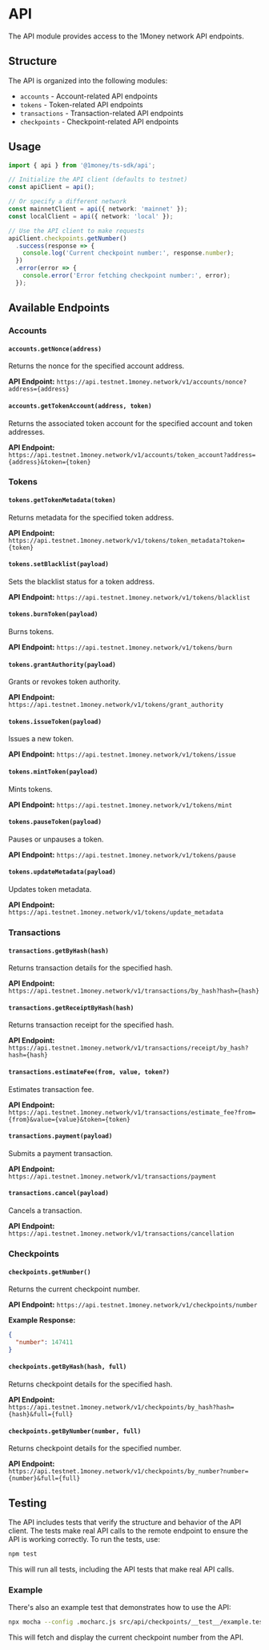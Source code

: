 # API

The API module provides access to the 1Money network API endpoints.

## Structure

The API is organized into the following modules:

- `accounts` - Account-related API endpoints
- `tokens` - Token-related API endpoints
- `transactions` - Transaction-related API endpoints
- `checkpoints` - Checkpoint-related API endpoints

## Usage

```typescript
import { api } from '@1money/ts-sdk/api';

// Initialize the API client (defaults to testnet)
const apiClient = api();

// Or specify a different network
const mainnetClient = api({ network: 'mainnet' });
const localClient = api({ network: 'local' });

// Use the API client to make requests
apiClient.checkpoints.getNumber()
  .success(response => {
    console.log('Current checkpoint number:', response.number);
  })
  .error(error => {
    console.error('Error fetching checkpoint number:', error);
  });
```

## Available Endpoints

### Accounts

#### `accounts.getNonce(address)`

Returns the nonce for the specified account address.

**API Endpoint:** `https://api.testnet.1money.network/v1/accounts/nonce?address={address}`

#### `accounts.getTokenAccount(address, token)`

Returns the associated token account for the specified account and token addresses.

**API Endpoint:** `https://api.testnet.1money.network/v1/accounts/token_account?address={address}&token={token}`

### Tokens

#### `tokens.getTokenMetadata(token)`

Returns metadata for the specified token address.

**API Endpoint:** `https://api.testnet.1money.network/v1/tokens/token_metadata?token={token}`

#### `tokens.setBlacklist(payload)`

Sets the blacklist status for a token address.

**API Endpoint:** `https://api.testnet.1money.network/v1/tokens/blacklist`

#### `tokens.burnToken(payload)`

Burns tokens.

**API Endpoint:** `https://api.testnet.1money.network/v1/tokens/burn`

#### `tokens.grantAuthority(payload)`

Grants or revokes token authority.

**API Endpoint:** `https://api.testnet.1money.network/v1/tokens/grant_authority`

#### `tokens.issueToken(payload)`

Issues a new token.

**API Endpoint:** `https://api.testnet.1money.network/v1/tokens/issue`

#### `tokens.mintToken(payload)`

Mints tokens.

**API Endpoint:** `https://api.testnet.1money.network/v1/tokens/mint`

#### `tokens.pauseToken(payload)`

Pauses or unpauses a token.

**API Endpoint:** `https://api.testnet.1money.network/v1/tokens/pause`

#### `tokens.updateMetadata(payload)`

Updates token metadata.

**API Endpoint:** `https://api.testnet.1money.network/v1/tokens/update_metadata`

### Transactions

#### `transactions.getByHash(hash)`

Returns transaction details for the specified hash.

**API Endpoint:** `https://api.testnet.1money.network/v1/transactions/by_hash?hash={hash}`

#### `transactions.getReceiptByHash(hash)`

Returns transaction receipt for the specified hash.

**API Endpoint:** `https://api.testnet.1money.network/v1/transactions/receipt/by_hash?hash={hash}`

#### `transactions.estimateFee(from, value, token?)`

Estimates transaction fee.

**API Endpoint:** `https://api.testnet.1money.network/v1/transactions/estimate_fee?from={from}&value={value}&token={token}`

#### `transactions.payment(payload)`

Submits a payment transaction.

**API Endpoint:** `https://api.testnet.1money.network/v1/transactions/payment`

#### `transactions.cancel(payload)`

Cancels a transaction.

**API Endpoint:** `https://api.testnet.1money.network/v1/transactions/cancellation`

### Checkpoints

#### `checkpoints.getNumber()`

Returns the current checkpoint number.

**API Endpoint:** `https://api.testnet.1money.network/v1/checkpoints/number`

**Example Response:**

```json
{
  "number": 147411
}
```

#### `checkpoints.getByHash(hash, full)`

Returns checkpoint details for the specified hash.

**API Endpoint:** `https://api.testnet.1money.network/v1/checkpoints/by_hash?hash={hash}&full={full}`

#### `checkpoints.getByNumber(number, full)`

Returns checkpoint details for the specified number.

**API Endpoint:** `https://api.testnet.1money.network/v1/checkpoints/by_number?number={number}&full={full}`

## Testing

The API includes tests that verify the structure and behavior of the API client. The tests make real API calls to the remote endpoint to ensure the API is working correctly. To run the tests, use:

```bash
npm test
```

This will run all tests, including the API tests that make real API calls.

### Example

There's also an example test that demonstrates how to use the API:

```bash
npx mocha --config .mocharc.js src/api/checkpoints/__test__/example.test.ts
```

This will fetch and display the current checkpoint number from the API.
